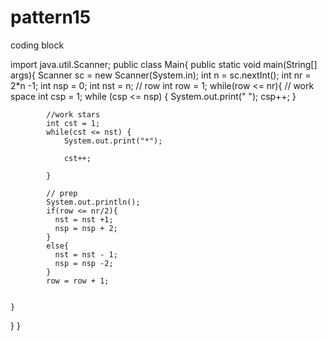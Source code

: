 # pattern15
coding block







import java.util.Scanner;
public class Main{
  public static void main(String[] args){
    Scanner sc = new Scanner(System.in);
    int n = sc.nextInt();
    int nr = 2*n -1;
    int nsp = 0;
    int nst = n;
    // row
    int row = 1;
    while(row <= nr){
      // work space 
		int csp = 1;
		while (csp <= nsp) {
			System.out.print(" ");
			csp++;
		}
			
			//work stars
			int cst = 1;
			while(cst <= nst) {
				System.out.print("*");
			
				cst++;
				
			}
				
			// prep
			System.out.println();
			if(row <= nr/2){
			  nst = nst +1;
			  nsp = nsp + 2;
			}
			else{
			  nst = nst - 1;
			  nsp = nsp -2;
			}
			row = row + 1;
			
        
    }
  }
}
